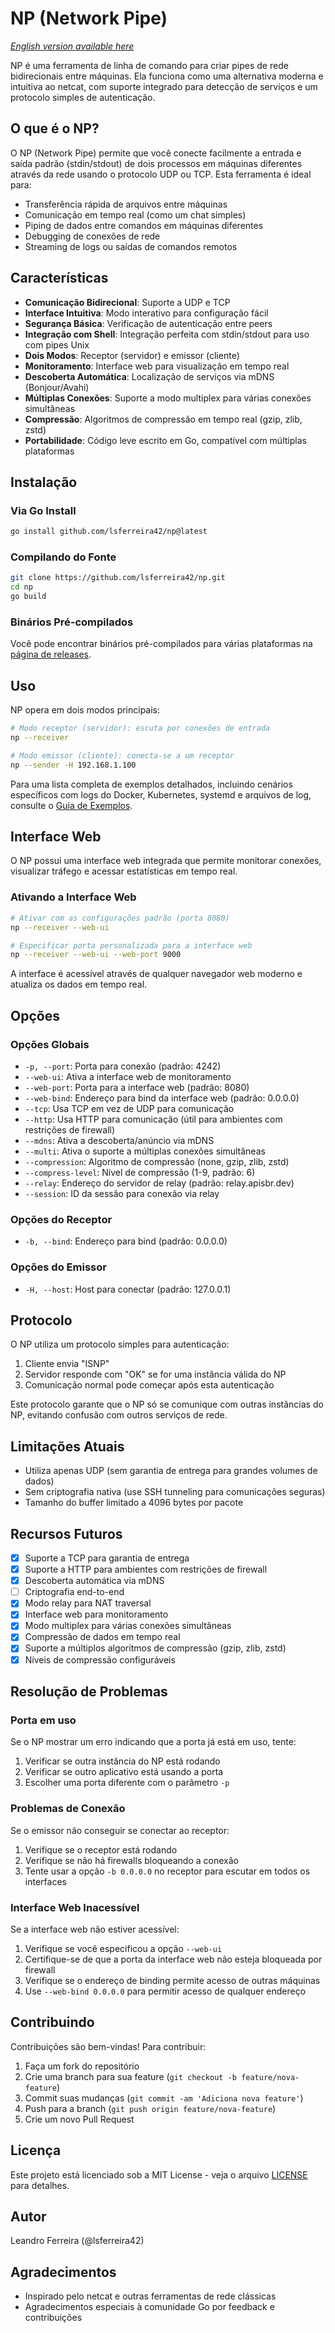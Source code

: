 # NP (Network Pipe)

*[English version available here](README.en.md)*

NP é uma ferramenta de linha de comando para criar pipes de rede bidirecionais entre máquinas. Ela funciona como uma alternativa moderna e intuitiva ao netcat, com suporte integrado para detecção de serviços e um protocolo simples de autenticação.

## O que é o NP?

O NP (Network Pipe) permite que você conecte facilmente a entrada e saída padrão (stdin/stdout) de dois processos em máquinas diferentes através da rede usando o protocolo UDP ou TCP. Esta ferramenta é ideal para:

- Transferência rápida de arquivos entre máquinas
- Comunicação em tempo real (como um chat simples)
- Piping de dados entre comandos em máquinas diferentes
- Debugging de conexões de rede
- Streaming de logs ou saídas de comandos remotos

## Características

- **Comunicação Bidirecional**: Suporte a UDP e TCP
- **Interface Intuitiva**: Modo interativo para configuração fácil
- **Segurança Básica**: Verificação de autenticação entre peers
- **Integração com Shell**: Integração perfeita com stdin/stdout para uso com pipes Unix
- **Dois Modos**: Receptor (servidor) e emissor (cliente)
- **Monitoramento**: Interface web para visualização em tempo real
- **Descoberta Automática**: Localização de serviços via mDNS (Bonjour/Avahi)
- **Múltiplas Conexões**: Suporte a modo multiplex para várias conexões simultâneas
- **Compressão**: Algoritmos de compressão em tempo real (gzip, zlib, zstd)
- **Portabilidade**: Código leve escrito em Go, compatível com múltiplas plataformas

## Instalação

### Via Go Install
```bash
go install github.com/lsferreira42/np@latest
```

### Compilando do Fonte
```bash
git clone https://github.com/lsferreira42/np.git
cd np
go build
```

### Binários Pré-compilados

Você pode encontrar binários pré-compilados para várias plataformas na [página de releases](https://github.com/lsferreira42/np/releases).

## Uso

NP opera em dois modos principais:

```bash
# Modo receptor (servidor): escuta por conexões de entrada
np --receiver

# Modo emissor (cliente): conecta-se a um receptor
np --sender -H 192.168.1.100
```

Para uma lista completa de exemplos detalhados, incluindo cenários específicos com logs do Docker, Kubernetes, systemd e arquivos de log, consulte o [Guia de Exemplos](README_EXAMPLES.md).

## Interface Web

O NP possui uma interface web integrada que permite monitorar conexões, visualizar tráfego e acessar estatísticas em tempo real.

### Ativando a Interface Web

```bash
# Ativar com as configurações padrão (porta 8080)
np --receiver --web-ui

# Especificar porta personalizada para a interface web
np --receiver --web-ui --web-port 9000
```

A interface é acessível através de qualquer navegador web moderno e atualiza os dados em tempo real.

## Opções

### Opções Globais
- `-p, --port`: Porta para conexão (padrão: 4242)
- `--web-ui`: Ativa a interface web de monitoramento
- `--web-port`: Porta para a interface web (padrão: 8080)
- `--web-bind`: Endereço para bind da interface web (padrão: 0.0.0.0)
- `--tcp`: Usa TCP em vez de UDP para comunicação
- `--http`: Usa HTTP para comunicação (útil para ambientes com restrições de firewall)
- `--mdns`: Ativa a descoberta/anúncio via mDNS
- `--multi`: Ativa o suporte a múltiplas conexões simultâneas
- `--compression`: Algoritmo de compressão (none, gzip, zlib, zstd)
- `--compress-level`: Nível de compressão (1-9, padrão: 6)
- `--relay`: Endereço do servidor de relay (padrão: relay.apisbr.dev)
- `--session`: ID da sessão para conexão via relay

### Opções do Receptor
- `-b, --bind`: Endereço para bind (padrão: 0.0.0.0)

### Opções do Emissor
- `-H, --host`: Host para conectar (padrão: 127.0.0.1)

## Protocolo

O NP utiliza um protocolo simples para autenticação:

1. Cliente envia "ISNP"
2. Servidor responde com "OK" se for uma instância válida do NP
3. Comunicação normal pode começar após esta autenticação

Este protocolo garante que o NP só se comunique com outras instâncias do NP, evitando confusão com outros serviços de rede.

## Limitações Atuais

- Utiliza apenas UDP (sem garantia de entrega para grandes volumes de dados)
- Sem criptografia nativa (use SSH tunneling para comunicações seguras)
- Tamanho do buffer limitado a 4096 bytes por pacote

## Recursos Futuros

- [x] Suporte a TCP para garantia de entrega
- [x] Suporte a HTTP para ambientes com restrições de firewall
- [x] Descoberta automática via mDNS
- [ ] Criptografia end-to-end
- [x] Modo relay para NAT traversal
- [x] Interface web para monitoramento
- [x] Modo multiplex para várias conexões simultâneas
- [x] Compressão de dados em tempo real
- [x] Suporte a múltiplos algoritmos de compressão (gzip, zlib, zstd)
- [x] Níveis de compressão configuráveis

## Resolução de Problemas

### Porta em uso
Se o NP mostrar um erro indicando que a porta já está em uso, tente:
1. Verificar se outra instância do NP está rodando
2. Verificar se outro aplicativo está usando a porta
3. Escolher uma porta diferente com o parâmetro `-p`

### Problemas de Conexão
Se o emissor não conseguir se conectar ao receptor:
1. Verifique se o receptor está rodando
2. Verifique se não há firewalls bloqueando a conexão
3. Tente usar a opção `-b 0.0.0.0` no receptor para escutar em todos os interfaces

### Interface Web Inacessível
Se a interface web não estiver acessível:
1. Verifique se você especificou a opção `--web-ui`
2. Certifique-se de que a porta da interface web não esteja bloqueada por firewall
3. Verifique se o endereço de binding permite acesso de outras máquinas
4. Use `--web-bind 0.0.0.0` para permitir acesso de qualquer endereço

## Contribuindo

Contribuições são bem-vindas! Para contribuir:

1. Faça um fork do repositório
2. Crie uma branch para sua feature (`git checkout -b feature/nova-feature`)
3. Commit suas mudanças (`git commit -am 'Adiciona nova feature'`)
4. Push para a branch (`git push origin feature/nova-feature`)
5. Crie um novo Pull Request

## Licença

Este projeto está licenciado sob a MIT License - veja o arquivo [LICENSE](LICENSE) para detalhes.

## Autor

Leandro Ferreira (@lsferreira42)

## Agradecimentos

- Inspirado pelo netcat e outras ferramentas de rede clássicas
- Agradecimentos especiais à comunidade Go por feedback e contribuições